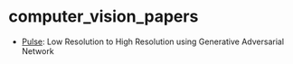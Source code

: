 # computer_vision_papers

- [Pulse](https://github.com/adamian98/pulse): Low Resolution to High Resolution using Generative Adversarial Network

